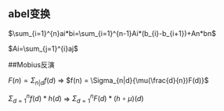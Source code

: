 ## abel变换

$\sum_{i=1}^{n}ai*bi=\sum_{i=1}^{n-1}Ai*(b_{i}-b_{i+1})+An*bn$

$Ai=\sum_{j=1}^{i}aj$

##Mobius反演

$F(n) = \Sigma_{n|d}{f(d)}$ => $f(n) = \Sigma_{n|d}{\mu(\frac{d}{n})F(d)}$

$\Sigma^n_{d = 1}f(d) * h(d)$ => $\Sigma^n_{d = 1}F(d) * (h \circ\mu)(d)$







